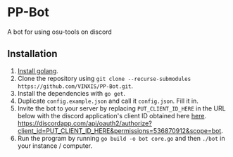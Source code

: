 # PP-Bot
A bot for using osu-tools on discord

## Installation
1. [Install golang](https://golang.org/doc/install). 
2. Clone the repository using `git clone --recurse-submodules https://github.com/VINXIS/PP-Bot.git`.
3. Install the dependencies with `go get`.
4. Duplicate `config.example.json` and call it `config.json`. Fill it in.
5. Invite the bot to your server by replacing `PUT_CLIENT_ID_HERE` in the URL below with the discord application's client ID obtained here [here](https://discordapp.com/developers/applications). https://discordapp.com/api/oauth2/authorize?client_id=PUT_CLIENT_ID_HERE&permissions=536870912&scope=bot.
7. Run the program by running `go build -o bot core.go` and then `./bot` in your instance / computer.